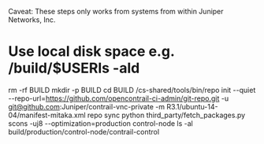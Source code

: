 Caveat: These steps only works from systems from within Juniper Networks, Inc.

# Use local disk space e.g. /build/$USERls -ald 
rm -rf BUILD
mkdir -p BUILD
cd BUILD
/cs-shared/tools/bin/repo init --quiet --repo-url=https://github.com/opencontrail-ci-admin/git-repo.git -u git@github.com:Juniper/contrail-vnc-private -m R3.1/ubuntu-14-04/manifest-mitaka.xml
repo sync
python third_party/fetch_packages.py 
scons -uj8 --optimization=production control-node
ls -al build/production/control-node/contrail-control

